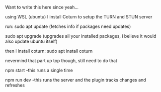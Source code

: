Want to write this here since yeah...

using WSL (ubuntu) I install Coturn to setup the TURN and STUN server

run:
sudo apt update (fetches info if packages need updates)

sudo apt upgrade (upgrades all your installed packages, i believe it would also update ubuntu itself)

then I install coturn: sudo apt install coturn


nevermind that part up top though, still need to do that

npm start           -this runs a single time

npm run dev         -this runs the server and the plugin tracks changes and refreshes